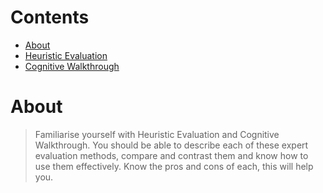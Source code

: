 
# Contents

- [About](#about)
- [Heuristic Evaluation](#heuristic%20evaluation)
- [Cognitive Walkthrough](#cognitive%20walkthrough)


# About

> Familiarise yourself with Heuristic Evaluation and Cognitive Walkthrough. You should be able to describe each of these expert evaluation methods, compare and contrast them and know how to use them effectively. Know the pros and cons of each, this will help you.



